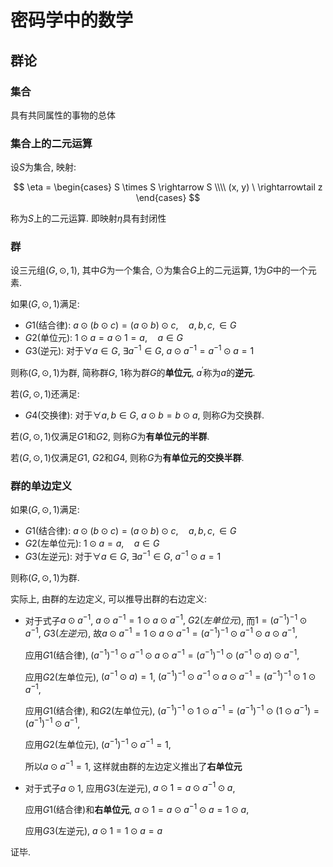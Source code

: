 # 密码学中的数学

## 群论

### 集合

具有共同属性的事物的总体

### 集合上的二元运算

设$S$为集合, 映射:

$$ \eta = \begin{cases}
S \times S \rightarrow S  \\\\
(x, y) \ \rightarrowtail z
\end{cases} $$

称为$S$上的二元运算. 即映射$\eta$具有封闭性

### 群

设三元组$(G, \odot, 1)$, 其中$G$为一个集合, $\odot$为集合$G$上的二元运算, $1$为$G$中的一个元素.

如果$(G, \odot, 1)$满足:

- $G1$(结合律): $a \odot (b \odot c) = (a \odot b) \odot c, \quad a,b,c, \in G$
- $G2$(单位元): $1 \odot a = a \odot 1 = a, \quad a \in G$
- $G3$(逆元): 对于$\forall a \in G, \ \exists a^{-1} \in G, \ a \odot a^{-1}=a^{-1} \odot a=1$

则称$(G, \odot, 1)$为群, 简称群$G$, $1$称为群$G$的**单位元**, $a^{'}$称为$a$的**逆元**.

若$(G, \odot, 1)$还满足:

- $G4$(交换律): 对于$\forall a,b \in G, \ a \odot b = b \odot a$, 则称$G$为交换群.

若$(G, \odot, 1)$仅满足$G1$和$G2$, 则称$G$为**有单位元的半群**.

若$(G, \odot, 1)$仅满足$G1, \ G2$和$G4$, 则称$G$为**有单位元的交换半群**.

### 群的单边定义

如果$(G, \odot, 1)$满足:

- $G1$(结合律): $a \odot (b \odot c) = (a \odot b) \odot c, \quad a,b,c, \in G$
- $G2$(左单位元): $1 \odot a = a , \quad a \in G$
- $G3$(左逆元): 对于$\forall a \in G, \ \exists a^{-1} \in G, \ a^{-1} \odot a=1$

则称$(G, \odot, 1)$为群.

实际上, 由群的左边定义, 可以推导出群的右边定义:

- 对于式子$a \odot a^{-1}$, $a \odot a^{-1} = 1 \odot a \odot a^{-1}, \ G2(左单位元)$, 而$1 = (a^{-1})^{-1} \odot a^{-1}, \ G3(左逆元)$, 故$a \odot a^{-1} = 1 \odot a \odot a^{-1}=(a^{-1})^{-1} \odot a^{-1} \odot a \odot a^{-1}$,

    应用$G1$(结合律), $(a^{-1})^{-1} \odot a^{-1} \odot a \odot a^{-1} = (a^{-1})^{-1} \odot (a^{-1} \odot a) \odot a^{-1}$,

    应用$G2$(左单位元), $(a^{-1} \odot a)=1$, $(a^{-1})^{-1} \odot a^{-1} \odot a \odot a^{-1} = (a^{-1})^{-1} \odot 1 \odot a^{-1}$,

    应用$G1$(结合律), 和$G2$(左单位元), $(a^{-1})^{-1} \odot 1 \odot a^{-1}=(a^{-1})^{-1} \odot (1 \odot a^{-1})=(a^{-1})^{-1} \odot a^{-1}$,

    应用$G2$(左单位元), $(a^{-1})^{-1} \odot a^{-1} = 1$,

    所以$a \odot a^{-1} = 1$, 这样就由群的左边定义推出了**右单位元**

- 对于式子$a \odot 1$, 应用$G3$(左逆元), $a \odot 1 = a \odot a^{-1} \odot a$,

    应用$G1$(结合律)和**右单位元**, $a \odot 1 = a \odot a^{-1} \odot a = 1 \odot a$,

    应用$G3$(左逆元), $a \odot 1 = 1 \odot a = a$

证毕.

